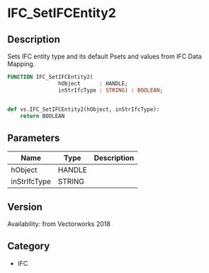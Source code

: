 # IFC_SetIFCEntity2

## Description
Sets IFC entity type and its default Psets and values from IFC Data Mapping.

```pascal
FUNCTION IFC_SetIFCEntity2(
				hObject      : HANDLE;
				inStrIfcType : STRING) : BOOLEAN;
```

```python

def vs.IFC_SetIFCEntity2(hObject, inStrIfcType):
    return BOOLEAN
```

## Parameters
|Name|Type|Description|
|---|---|---|
|hObject|HANDLE||
|inStrIfcType|STRING||

## Version
Availability: from Vectorworks 2018
## Category
* IFC


